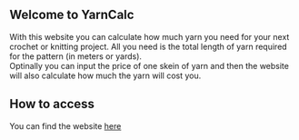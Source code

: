 ## Welcome to YarnCalc

With this website you can calculate how much yarn you need for your next crochet or knitting project. 
All you need is the total length of yarn required for the pattern (in meters or yards). <br>
Optinally you can input the price of one skein of yarn and then the website will also calculate how much the yarn will cost you.

## How to access

You can find the website [here](https://launicafisura13.github.io/yarncalc)
